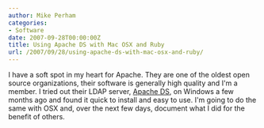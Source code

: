 ```yaml
---
author: Mike Perham
categories:
- Software
date: 2007-09-28T00:00:00Z
title: Using Apache DS with Mac OSX and Ruby
url: /2007/09/28/using-apache-ds-with-mac-osx-and-ruby/
---
```


I have a soft spot in my heart for Apache. They are one of the oldest open source organizations, their software is generally high quality and I'm a member. I tried out their LDAP server, [Apache DS][1], on Windows a few months ago and found it quick to install and easy to use. I'm going to do the same with OSX and, over the next few days, document what I did for the benefit of others.

 [1]: http://directory.apache.org
